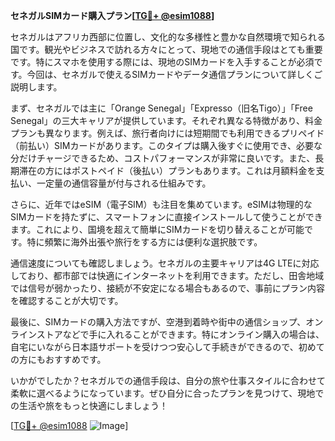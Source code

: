 **セネガルSIMカード購入プラン[[TG💪+ @esim1088](https://t.me/s/esim1088)]**

セネガルはアフリカ西部に位置し、文化的な多様性と豊かな自然環境で知られる国です。観光やビジネスで訪れる方々にとって、現地での通信手段はとても重要です。特にスマホを使用する際には、現地のSIMカードを入手することが必須です。今回は、セネガルで使えるSIMカードやデータ通信プランについて詳しくご説明します。

まず、セネガルでは主に「Orange Senegal」「Expresso（旧名Tigo）」「Free Senegal」の三大キャリアが提供しています。それぞれ異なる特徴があり、料金プランも異なります。例えば、旅行者向けには短期間でも利用できるプリペイド（前払い）SIMカードがあります。このタイプは購入後すぐに使用でき、必要な分だけチャージできるため、コストパフォーマンスが非常に良いです。また、長期滞在の方にはポストペイド（後払い）プランもあります。これは月額料金を支払い、一定量の通信容量が付与される仕組みです。

さらに、近年ではeSIM（電子SIM）も注目を集めています。eSIMは物理的なSIMカードを持たずに、スマートフォンに直接インストールして使うことができます。これにより、国境を超えて簡単にSIMカードを切り替えることが可能です。特に頻繁に海外出張や旅行をする方には便利な選択肢です。

通信速度についても確認しましょう。セネガルの主要キャリアは4G LTEに対応しており、都市部では快適にインターネットを利用できます。ただし、田舎地域では信号が弱かったり、接続が不安定になる場合もあるので、事前にプラン内容を確認することが大切です。

最後に、SIMカードの購入方法ですが、空港到着時や街中の通信ショップ、オンラインストアなどで手に入れることができます。特にオンライン購入の場合は、自宅にいながら日本語サポートを受けつつ安心して手続きができるので、初めての方にもおすすめです。

いかがでしたか？セネガルでの通信手段は、自分の旅や仕事スタイルに合わせて柔軟に選べるようになっています。ぜひ自分に合ったプランを見つけて、現地での生活や旅をもっと快適にしましょう！

[[TG💪+ @esim1088](https://t.me/s/esim1088) ![Image](https://i.postimg.cc/Y0z9fWf4/image.png)]